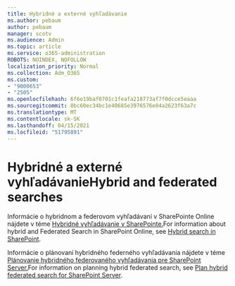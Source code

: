 ```yaml
---
title: Hybridné a externé vyhľadávanie
ms.author: pebaum
author: pebaum
manager: scotv
ms.audience: Admin
ms.topic: article
ms.service: o365-administration
ROBOTS: NOINDEX, NOFOLLOW
localization_priority: Normal
ms.collection: Adm_O365
ms.custom:
- "9000653"
- "2505"
ms.openlocfilehash: 6f6e19baf0701c1feafa218773af7f0dcce5eaaa
ms.sourcegitcommit: 8bc60ec34bc1e40685e3976576e04a2623f63a7c
ms.translationtype: MT
ms.contentlocale: sk-SK
ms.lasthandoff: 04/15/2021
ms.locfileid: "51795891"
---
```

# <a name="hybrid-and-federated-searches"></a><span data-ttu-id="b1bfb-102">Hybridné a externé vyhľadávanie</span><span class="sxs-lookup"><span data-stu-id="b1bfb-102">Hybrid and federated searches</span></span> 

<span data-ttu-id="b1bfb-103">Informácie o hybridnom a federovom vyhľadávaní v SharePointe Online nájdete v téme [Hybridné vyhľadávanie v SharePointe.](https://docs.microsoft.com/sharepoint/hybrid/hybrid-search-in-sharepoint)</span><span class="sxs-lookup"><span data-stu-id="b1bfb-103">For information about hybrid and Federated Search in SharePoint Online, see [Hybrid search in SharePoint](https://docs.microsoft.com/sharepoint/hybrid/hybrid-search-in-sharepoint).</span></span>

<span data-ttu-id="b1bfb-104">Informácie o plánovaní hybridného federného vyhľadávania nájdete v téme [Plánovanie hybridného federovaného vyhľadávania pre SharePoint Server.](https://docs.microsoft.com/sharepoint/hybrid/plan-hybrid-federated-search)</span><span class="sxs-lookup"><span data-stu-id="b1bfb-104">For information on planning hybrid federated search, see [Plan hybrid federated search for SharePoint Server](https://docs.microsoft.com/sharepoint/hybrid/plan-hybrid-federated-search).</span></span>